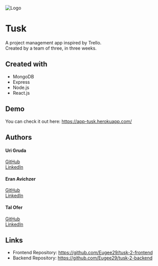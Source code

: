 
![Logo](https://app-tusk.herokuapp.com/static/media/logo-horizontal-dark.b2d77cef661c0d434383.png)


# Tusk

A project management app inspired by Trello.  
Created by a team of three, in three weeks.



## Created with

- MongoDB
- Express
- Node.js
- React.js




## Demo

You can check it out here: https://app-tusk.herokuapp.com/


## Authors

#### Uri Gruda  
[GitHub](https://github.com/Eugee29)    
[LinkedIn](https://www.linkedin.com/in/uri-gruda-70b36b22b/)
  
#### Eran Avichzer  
[GitHub](https://github.com/EranAAA)   
[LinkedIn](https://www.linkedin.com/in/eran-avichzer/)

#### Tal Ofer  
[GitHub](https://github.com/TalAOfer)    
[LinkedIn](https://www.linkedin.com/in/tal-ofer-9408b9242/)

## Links

- Frontend Repository: https://github.com/Eugee29/tusk-2-frontend
- Backend Repository: https://github.com/Eugee29/tusk-2-backend

